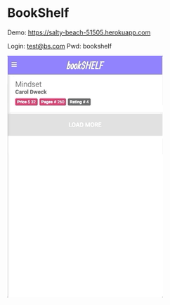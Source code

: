 # BookShelf

Demo: https://salty-beach-51505.herokuapp.com

Login: test@bs.com
Pwd: bookshelf

![](bookshelf.gif)
